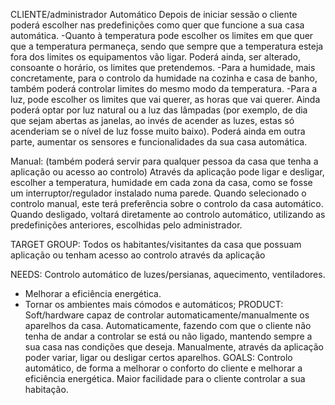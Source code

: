 CLIENTE/administrador 
Automático 
Depois de iniciar sessão o cliente poderá escolher nas predefinições como quer que funcione a sua casa automática.
-Quanto à temperatura pode escolher os limites em que quer que a temperatura permaneça, sendo que sempre que a temperatura esteja fora dos limites os equipamentos vão ligar. Poderá ainda, ser alterado, consoante o horário, os limites que pretendemos.
-Para a humidade, mais concretamente, para o controlo da humidade na cozinha e casa de banho, também poderá controlar limites do mesmo modo da temperatura.
-Para a luz, pode escolher os limites que vai querer, as horas que vai querer. Ainda poderá optar por luz natural ou a luz das lâmpadas (por exemplo, de dia que sejam abertas as janelas, ao invés de acender as luzes, estas só acenderiam se o nível de luz fosse muito baixo). 
Poderá ainda em outra parte, aumentar os sensores e funcionalidades da sua casa automática.

Manual: (também poderá servir para qualquer pessoa da casa que tenha a aplicação ou acesso ao controlo)
Através da aplicação pode ligar e desligar, escolher a temperatura, humidade em cada zona da casa, como se fosse um interruptor/regulador instalado numa parede.
Quando selecionado o controlo manual, este terá preferência sobre o controlo da casa automático. Quando desligado, voltará diretamente ao controlo automático, utilizando as predefinições anteriores, escolhidas pelo administrador.













TARGET GROUP:
Todos os habitantes/visitantes da casa que possuam aplicação ou tenham acesso ao controlo através da aplicação
  
NEEDS:
Controlo automático de luzes/persianas, aquecimento, ventiladores.
- Melhorar a eficiência energética.
- Tornar os ambientes mais cómodos e automáticos;
PRODUCT:
Soft/hardware capaz de controlar automaticamente/manualmente os aparelhos da casa. Automaticamente, fazendo com que o cliente não tenha de andar a controlar se está ou não ligado, mantendo sempre a sua casa nas condições que deseja.
Manualmente, através da aplicação poder variar, ligar ou desligar certos aparelhos.
GOALS:
Controlo automático, de forma a melhorar o conforto do cliente e melhorar a eficiência energética.
Maior facilidade para o cliente controlar a sua habitação.
